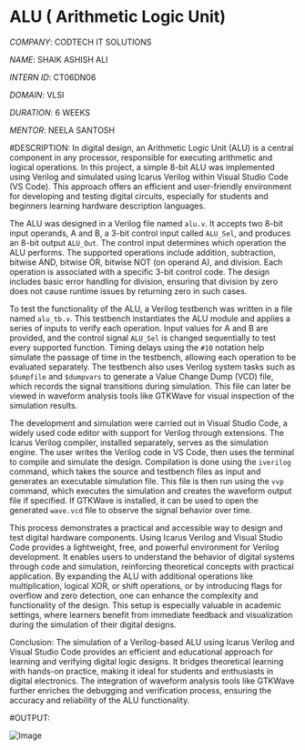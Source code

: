# ALU ( Arithmetic Logic Unit)

*COMPANY*: CODTECH IT SOLUTIONS 

*NAME*: SHAIK ASHISH ALI

*INTERN ID*: CT06DN06

*DOMAIN*: VLSI

*DURATION*: 6 WEEKS

*MENTOR*: NEELA SANTOSH

#DESCRIPTION: 
In digital design, an Arithmetic Logic Unit (ALU) is a central component in any processor, responsible for executing arithmetic and logical operations. In this project, a simple 8-bit ALU was implemented using Verilog and simulated using Icarus Verilog within Visual Studio Code (VS Code). This approach offers an efficient and user-friendly environment for developing and testing digital circuits, especially for students and beginners learning hardware description languages.

The ALU was designed in a Verilog file named `alu.v`. It accepts two 8-bit input operands, A and B, a 3-bit control input called `ALU_Sel`, and produces an 8-bit output `ALU_Out`. The control input determines which operation the ALU performs. The supported operations include addition, subtraction, bitwise AND, bitwise OR, bitwise NOT (on operand A), and division. Each operation is associated with a specific 3-bit control code. The design includes basic error handling for division, ensuring that division by zero does not cause runtime issues by returning zero in such cases.

To test the functionality of the ALU, a Verilog testbench was written in a file named `alu_tb.v`. This testbench instantiates the ALU module and applies a series of inputs to verify each operation. Input values for A and B are provided, and the control signal `ALU_Sel` is changed sequentially to test every supported function. Timing delays using the `#10` notation help simulate the passage of time in the testbench, allowing each operation to be evaluated separately. The testbench also uses Verilog system tasks such as `$dumpfile` and `$dumpvars` to generate a Value Change Dump (VCD) file, which records the signal transitions during simulation. This file can later be viewed in waveform analysis tools like GTKWave for visual inspection of the simulation results.

The development and simulation were carried out in Visual Studio Code, a widely used code editor with support for Verilog through extensions. The Icarus Verilog compiler, installed separately, serves as the simulation engine. The user writes the Verilog code in VS Code, then uses the terminal to compile and simulate the design. Compilation is done using the `iverilog` command, which takes the source and testbench files as input and generates an executable simulation file. This file is then run using the `vvp` command, which executes the simulation and creates the waveform output file if specified. If GTKWave is installed, it can be used to open the generated `wave.vcd` file to observe the signal behavior over time.

This process demonstrates a practical and accessible way to design and test digital hardware components. Using Icarus Verilog and Visual Studio Code provides a lightweight, free, and powerful environment for Verilog development. It enables users to understand the behavior of digital systems through code and simulation, reinforcing theoretical concepts with practical application. By expanding the ALU with additional operations like multiplication, logical XOR, or shift operations, or by introducing flags for overflow and zero detection, one can enhance the complexity and functionality of the design. This setup is especially valuable in academic settings, where learners benefit from immediate feedback and visualization during the simulation of their digital designs.

Conclusion: The simulation of a Verilog-based ALU using Icarus Verilog and Visual Studio Code provides an efficient and educational approach for learning and verifying digital logic designs. It bridges theoretical learning with hands-on practice, making it ideal for students and enthusiasts in digital electronics. The integration of waveform analysis tools like GTKWave further enriches the debugging and verification process, ensuring the accuracy and reliability of the ALU functionality.


#OUTPUT:

![Image](https://github.com/user-attachments/assets/eba55446-8b75-4a68-b44f-a737303de8df)
